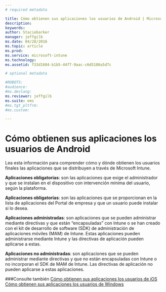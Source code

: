 ```yaml
---
# required metadata

title: Cómo obtienen sus aplicaciones los usuarios de Android | Microsoft Intune
description:
keywords:
author: Staciebarker
manager: jeffgilb
ms.date: 04/28/2016
ms.topic: article
ms.prod:
ms.service: microsoft-intune
ms.technology:
ms.assetid: f33d1684-b1b5-44f7-9aac-c6d5186a5d7c

# optional metadata

#ROBOTS:
#audience:
#ms.devlang:
ms.reviewer: jeffgilb
ms.suite: ems
#ms.tgt_pltfrm:
#ms.custom:

---
```



# Cómo obtienen sus aplicaciones los usuarios de Android
Lea esta información para comprender cómo y dónde obtienen los usuarios finales las aplicaciones que se distribuyen a través de Microsoft Intune. 

**Aplicaciones obligatorias**: son las aplicaciones que exige el administrador y que se instalan en el dispositivo con intervención mínima del usuario, según la plataforma.

**Aplicaciones obligatorias**: son las aplicaciones que se proporcionan en la lista de aplicaciones del Portal de empresa y que un usuario puede instalar si lo desea.

**Aplicaciones administradas**: son aplicaciones que se pueden administrar mediante directivas y que están “encapsuladas” con Intune o se han creado con el kit de desarrollo de software (SDK) de administración de aplicaciones móviles (MAM) de Intune. Estas aplicaciones pueden administrarse mediante Intune y las directivas de aplicación pueden aplicarse a estas.

**Aplicaciones no administradas**: son aplicaciones que se pueden administrar mediante directivas y que no están encapsuladas con Intune o no incorporan el SDK de MAM de Intune. Las directivas de aplicación no pueden aplicarse a estas aplicaciones.

###Consulte también
[Cómo obtienen sus aplicaciones los usuarios de iOS](how-your-ios-users-get-their-apps.md)</br>
[Cómo obtienen sus aplicaciones los usuarios de Windows](how-your-windows-users-get-their-apps.md)

<!--HONumber=May16_HO1-->


